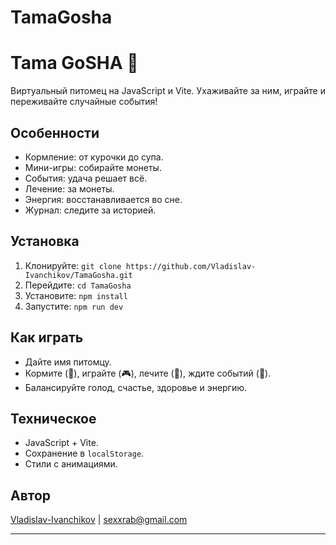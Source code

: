 # TamaGosha

# Tama GoSHA 🐾

Виртуальный питомец на JavaScript и Vite. Ухаживайте за ним, играйте и переживайте случайные события!

## Особенности

- Кормление: от курочки до супа.
- Мини-игры: собирайте монеты.
- События: удача решает всё.
- Лечение: за монеты.
- Энергия: восстанавливается во сне.
- Журнал: следите за историей.

## Установка

1. Клонируйте: `git clone https://github.com/Vladislav-Ivanchikov/TamaGosha.git`
2. Перейдите: `cd TamaGosha`
3. Установите: `npm install`
4. Запустите: `npm run dev`

## Как играть

- Дайте имя питомцу.
- Кормите (🍔), играйте (🎮), лечите (💊), ждите событий (🎲).
- Балансируйте голод, счастье, здоровье и энергию.

## Техническое

- JavaScript + Vite.
- Сохранение в `localStorage`.
- Стили с анимациями.

## Автор

[Vladislav-Ivanchikov](https://github.com/Vladislav-Ivanchikov) | [sexxrab@gmail.com](mailto:sexxrab@gmail.com)

---
